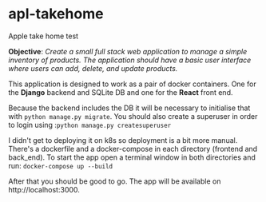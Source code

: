 # apl-takehome
Apple take home test

**Objective**: 
_Create a small full stack web application to manage a simple inventory of products. The 
application should have a basic user interface where users can add, delete, and update products._

This application is designed to work as a pair of docker containers. One for the **Django** backend and SQLite DB and one for the **React** front end.

Because the backend includes the DB it will be necessary to initialise that with `python manage.py migrate`. 
You should also create a superuser in order to login using :`python manage.py createsuperuser`


I didn't get to deploying it on k8s so deployment is a bit more manual. 
There's a dockerfile and a docker-compose in each directory (frontend and back_end). To start the app open a terminal window in both directories and run:
`docker-compose up --build`

After that you should be good to go. The app will be available on http://localhost:3000.
